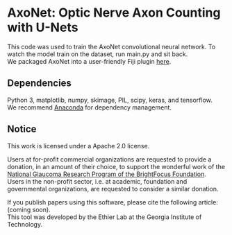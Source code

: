 # AxoNet: Optic Nerve Axon Counting with U-Nets  

This code was used to train the AxoNet convolutional neural network. To watch the model train on the dataset, run main.py and sit back.   
We packaged AxoNet into a user-friendly Fiji plugin [here](https://github.com/ethier-lab/AxoNet-fiji).  


## Dependencies
Python 3, matplotlib, numpy, skimage, PIL, scipy, keras, and tensorflow.    
We recommend [Anaconda](https://www.anaconda.com/distribution/) for dependency management.  


## Notice
This work is licensed under a Apache 2.0 license.   
  
Users at for-profit commercial organizations are requested to provide a donation, in an amount of their choice, to  support the wonderful work of the [National Glaucoma Research Program of the BrightFocus Foundation](https://www.brightfocus.org).   
Users in the non-profit sector, i.e. at academic, foundation and governmental organizations, are requested to consider a similar donation.   

If you publish papers using this software, please cite the following article: (coming soon).  
This tool was developed by the Ethier Lab at the Georgia Institute of Technology.
